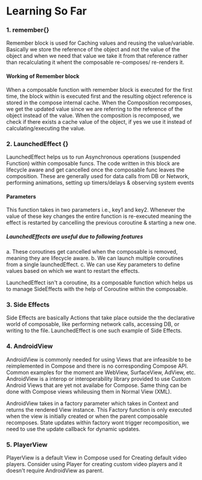# Learning So Far

### 1. remember{}
Remember block is used for Caching values and reusing the value/variable. Basically we store the 
reference of the object and not the value of the object and when we need that value we take it from
that reference rather than recalculating it whent the composable re-composes/ re-renders it.

#### Working of Remember block
When a composable function with remember block is executed for the first time, the block within is
executed first and the resulting object reference is stored in the compose internal cache. When the
Composition recomposes, we get the updated value since we are referring to the reference of the 
object instead of the value.
When the composition is recomposed, we check if there exists a cache value of the object, if yes we 
use it instead of calculating/executing the value.


### 2. LaunchedEffect {}
LaunchedEffect helps us to run Asynchronous operations (suspended Function) within composable funcs.
The code written in this block are lifecycle aware and get cancelled once the composable func leaves
the composition. These are generally used for data calls from DB or Network, performing animations,
setting up timers/delays & observing system events

#### Parameters
This function takes in two parameters i.e., key1 and key2. Whenever the value of these key changes 
the entire function is re-executed meaning the effect is restarted by cancelling the previous 
coroutine & starting a new one.
##### LaunchedEffects are useful due to following features
a. These coroutines get cancelled when the composable is removed, meaning they are lifecycle aware.
b. We can launch multiple coroutines from a single launchedEffect.
c. We can use Key parameters to define values based on which we want to restart the effects.

LaunchedEffect isn't a coroutine, its a composable function which helps us to manage SideEffects with 
the help of Coroutine within the composable. 

### 3. Side Effects
Side Effects are basically Actions that take place outside the the declarative world of composable,
like performing network calls, accessing DB, or writing to the file. LaunchedEffect is one such 
example of Side Effects.

### 4. AndroidView
AndroidView is commonly needed for using Views that are infeasible to be reimplemented in Compose 
and there is no corresponding Compose API. Common examples for the moment are WebView, SurfaceView, 
AdView, etc.
AndroidView is a interop or interoperability library provided to use Custom Android Views that are 
yet not availabe for Compose. Same thing can be done with Compose views whileusing them in 
Normal View (XML).

AndroidView takes in a factory parameter which takes in Context and returns the rendered View 
instance. This Factory function is only executed when the view is initially created or when the 
parent composable recomposes.
State updates within factory wont trigger recomposition, we need to use the update callback for 
dynamic updates.

### 5. PlayerView
PlayerView is a default View in Compose used for Creating default video players.
Consider using Player for creating custom video players and it doesn't require AndroidView as parent.

